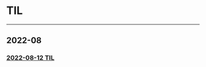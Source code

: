 # TIL

---

## 2022-08


### [2022-08-12 TIL](https://github.com/ChangSuLee00/TIL/blob/main/2022-08/2022-08-12.md)
